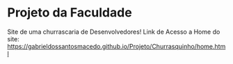 # Projeto da Faculdade

 Site de uma churrascaria de Desenvolvedores!
 Link de Acesso a Home do site: https://gabrieldossantosmacedo.github.io/Projeto/Churrasquinho/home.html
